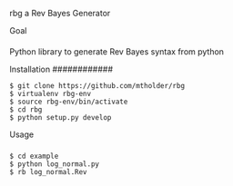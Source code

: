 rbg 
a Rev Bayes Generator

Goal
####

Python library to generate Rev Bayes syntax from python

Installation
############

    $ git clone https://github.com/mtholder/rbg
    $ virtualenv rbg-env
    $ source rbg-env/bin/activate
    $ cd rbg
    $ python setup.py develop

Usage
#####

    $ cd example
    $ python log_normal.py
    $ rb log_normal.Rev

